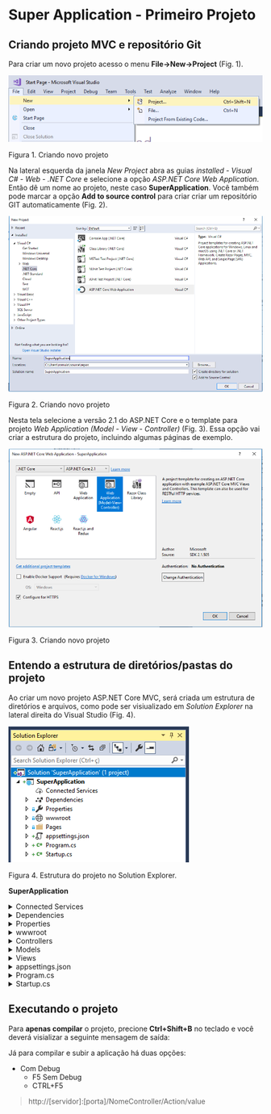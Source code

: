 # Super Application - Primeiro Projeto

## Criando projeto MVC e repositório Git

Para criar um novo projeto acesso o menu **File->New->Project** (Fig. 1).

![First_img](/aspnetcoremvc/assets/img/ambiente01.png)

Figura 1. Criando novo projeto

Na lateral esquerda da janela _New Project_ abra as guias _installed - Visual C# - Web - .NET Core_ e selecione a opção _ASP.NET Core Web Application_. Então dê um nome ao projeto, neste caso **SuperApplication**. Você também pode marcar a opção **Add to source control** para criar criar um repositório GIT automaticamente (Fig. 2).

![Second_img](/aspnetcoremvc/assets/img/ambiente02.png)

Figura 2. Criando novo projeto

Nesta tela selecione a versão 2.1 do ASP.NET Core e o template para projeto _Web Application (Model - View - Controller)_ (Fig. 3). Essa opção vai criar a estrutura do projeto, incluindo algumas páginas de exemplo.

![Second_img](/aspnetcoremvc/assets/img/ambiente03.png)

Figura 3. Criando novo projeto


## Entendo a estrutura de diretórios/pastas do projeto

Ao criar um novo projeto ASP.NET Core MVC, será criada um estrutura de diretórios e arquivos, como pode ser visiualizado em _Solution Explorer_ na lateral direita do Visual Studio (Fig. 4).

![Second_img](/aspnetcoremvc/assets/img/ambiente06.png)

Figura 4. Estrutura do projeto no Solution Explorer.


**SuperApplication**
 <details>
  <summary>Connected Services</summary>
bla
 </details>
  <details>
  <summary>Dependencies</summary>
bla
 </details>  
 <details>
  <summary>Properties</summary>
bla
 </details>
 <details>
  <summary>wwwroot</summary>
bla
 </details>
 <details>
  <summary>Controllers</summary>
bla
 </details>
 <details>
  <summary>Models</summary>
bla
 </details>
 <details>
  <summary>Views</summary>
bla
 </details>
 <details>
  <summary>appsettings.json</summary>
bla
 </details>
 <details>
  <summary>Program.cs</summary>
 Aarquivo principal responsável por inicializar a aplicação por meio do método _public void main_.
 </details>
 <details>
  <summary>Startup.cs</summary>
bla
 </details>
 
## Executando o projeto

Para **apenas compilar** o projeto, precione **Ctrl+Shift+B** no teclado e você deverá visializar a seguinte mensagem de saída:


Já para compilar e subir a aplicação há duas opções:

 - Com Debug
   - F5
Sem Debug
   - CTRL+F5

 > http://[servidor]:[porta]/NomeController/Action/value
